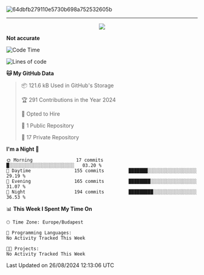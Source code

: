 
![64dbfb279110e5730b698a752532605b](https://github.com/lucic15/lucic15/assets/69390868/e4afab44-0bf1-4690-88ea-dc6e2ac6073f)

***

<p align="center">
  <img align="center" src="https://github-profile-trophy.vercel.app/?username=lucic15&theme=onedark&row=1&column=3" />
</p>




**Not accurate**
<!--START_SECTION:waka-->
![Code Time](http://img.shields.io/badge/Code%20Time-46%20hrs%2029%20mins-blue)

![Lines of code](https://img.shields.io/badge/From%20Hello%20World%20I%27ve%20Written-860.1%20thousand%20lines%20of%20code-blue)

**🐱 My GitHub Data** 

> 📦 121.6 kB Used in GitHub's Storage 
 > 
> 🏆 291 Contributions in the Year 2024
 > 
> 💼 Opted to Hire
 > 
> 📜 1 Public Repository 
 > 
> 🔑 17 Private Repository 
 > 
**I'm a Night 🦉** 

```text
🌞 Morning                17 commits          █░░░░░░░░░░░░░░░░░░░░░░░░   03.20 % 
🌆 Daytime                155 commits         ███████░░░░░░░░░░░░░░░░░░   29.19 % 
🌃 Evening                165 commits         ████████░░░░░░░░░░░░░░░░░   31.07 % 
🌙 Night                  194 commits         █████████░░░░░░░░░░░░░░░░   36.53 % 
```


📊 **This Week I Spent My Time On** 

```text
🕑︎ Time Zone: Europe/Budapest

💬 Programming Languages: 
No Activity Tracked This Week

🐱‍💻 Projects: 
No Activity Tracked This Week
```


 Last Updated on 26/08/2024 12:13:06 UTC
<!--END_SECTION:waka-->
